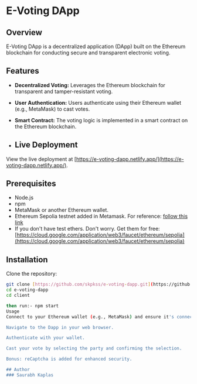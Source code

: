 # E-Voting DApp

## Overview

E-Voting DApp is a decentralized application (DApp) built on the Ethereum blockchain for conducting secure and transparent electronic voting.

## Features

- **Decentralized Voting:** Leverages the Ethereum blockchain for transparent and tamper-resistant voting.

- **User Authentication:** Users authenticate using their Ethereum wallet (e.g., MetaMask) to cast votes.

- **Smart Contract:** The voting logic is implemented in a smart contract on the Ethereum blockchain.



- ## Live Deployment

View the live deployment at [https://e-voting-dapp.netlify.app/](https://e-voting-dapp.netlify.app/).

## Prerequisites

- Node.js
- npm
- MetaMask or another Ethereum wallet.
- Ethereum Sepolia testnet added in Metamask. For reference: [follow this link](https://youtu.be/H8aL1yXPVho?si=DvTlEC6w1g_t7nJF)
- If you don't have test ethers. Don't worry. Get them for free:[https://cloud.google.com/application/web3/faucet/ethereum/sepolia](https://cloud.google.com/application/web3/faucet/ethereum/sepolia)

## Installation

Clone the repository:
   ```bash
   git clone [https://github.com/skpkss/e-voting-dapp.git](https://github.com/skpkss/e-voting-dapp.git)
   cd e-voting-dapp
   cd client

then run:- npm start
Usage
Connect to your Ethereum wallet (e.g., MetaMask) and ensure it's connected to the appropriate network,i.e. Sepolia testnet.

Navigate to the Dapp in your web browser.

Authenticate with your wallet.

Cast your vote by selecting the party and confirming the selection.

Bonus: reCaptcha is added for enhanced security.

## Author
### Saurabh Kaplas

